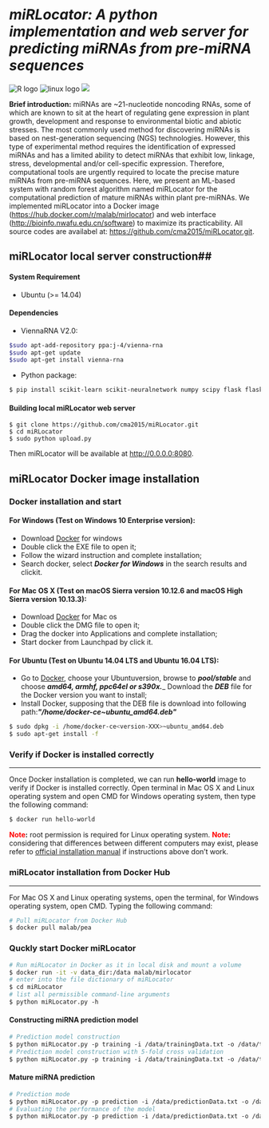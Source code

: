 # ___**miRLocator**: A python implementation and web server for predicting miRNAs from pre-miRNA sequences___ </br>
![](https://halobi.com/wp-content/uploads/2016/08/r_logo.png "R logo")
![](https://encrypted-tbn2.gstatic.com/images?q=tbn:ANd9GcSvCvZWbl922EJkjahQ5gmTpcvsYr3ujQBpMdyX-YG99vGWfTAmfw "linux logo")
![](https://tctechcrunch2011.files.wordpress.com/2014/06/apple_topic.png?w=220) </br>

**Brief introduction:**
miRNAs are ~21-nucleotide noncoding RNAs, some of which are known to sit at the heart of regulating gene expression in plant growth, development and response to environmental biotic and abiotic stresses. The most commonly used method for discovering miRNAs is based on nest-generation sequencing (NGS) technologies. However, this type of experimental method requires the identification of expressed miRNAs and has a limited ability to detect miRNAs that exhibit low, linkage, stress, developmental and/or cell-specific expression. Therefore, computational tools are urgently required to locate the precise mature miRNAs from pre-miRNA sequences. Here, we present an ML-based system with random forest algorithm named miRLocator for the computational prediction of mature miRNAs within plant pre-miRNAs. We implemented miRLocator into a Docker image (<https://hub.docker.com/r/malab/mirlocator>) and web interface (<http://bioinfo.nwafu.edu.cn/software>) to maximize its practicability. All source codes are availabel at: <https://github.com/cma2015/miRLocator.git>.

## miRLocator local server construction##

#### System Requirement
* Ubuntu (>= 14.04)  

#### Dependencies  
* ViennaRNA V2.0:
```bash
$sudo apt-add-repository ppa:j-4/vienna-rna
$sudo apt-get update
$sudo apt-get install vienna-rna
```
* Python package: 
```bash
$ pip install scikit-learn scikit-neuralnetwork numpy scipy flask flask-WTF
```

#### Building local miRLocator web server
```
$ git clone https://github.com/cma2015/miRLocator.git
$ cd miRLocator
$ sudo python upload.py
```
Then miRLocator will be available at http://0.0.0.0:8080.

## miRLocator Docker image installation ##
### Docker installation and start ###
#### For Windows (Test on Windows 10 Enterprise version): ####
* Download [Docker](<https://download.docker.com/win/stable/Docker%20for%20Windows%20Installer.exe>) for windows </br>
* Double click the EXE file to open it;
* Follow the wizard instruction and complete installation;
* Search docker, select ___Docker for Windows___ in the search results and clickit.
#### For Mac OS X (Test on macOS Sierra version 10.12.6 and macOS High Sierra version 10.13.3): ####
* Download [Docker](<https://download.docker.com/mac/stable/Docker.dmg>) for Mac os <br>
* Double click the DMG file to open it;
* Drag the docker into Applications and complete installation;
* Start docker from Launchpad by click it.
#### For Ubuntu (Test on Ubuntu 14.04 LTS and Ubuntu 16.04 LTS): ####
* Go to [Docker](<https://download.docker.com/linux/ubuntu/dists/>), choose your Ubuntuversion, browse to ___pool/stable___ and choose ___amd64, armhf, ppc64el or s390x.____ Download the ___DEB___ file for the Docker version you want to install;
* Install Docker, supposing that the DEB file is download into following path:___"/home/docker-ce<version-XXX>~ubuntu_amd64.deb"___ </br>
```bash
$ sudo dpkg -i /home/docker-ce<version-XXX>~ubuntu_amd64.deb      
$ sudo apt-get install -f
```
 ### Verify if Docker is installed correctly ### 
----------------------------------------
   Once Docker installation is completed, we can run ____hello-world____ image to verify if Docker is installed correctly. Open terminal in Mac OS X and Linux operating system and open CMD for Windows operating system, then type the following command:
```bash
$ docker run hello-world
```
   **<font color =red>Note</font>:** root permission is required for Linux operating system.
   **<font color =red>Note</font>:** considering that differences between different computers may exist, please refer to [official installation manual](https://docs.docker.com/install) if instructions above don’t work.
   
 ### miRLocator installation from Docker Hub ###
--------------------------------
  For Mac OS X and Linux operating systems, open the terminal, for Windows operating system, open CMD. Typing the following command:
```bash
# Pull miRLocator from Docker Hub
$ docker pull malab/pea 
```
### Quckly start Docker miRLocator ###
```bash
# Run miRLocator in Docker as it in local disk and mount a volume
$ docker run -it -v data_dir:/data malab/mirlocator
# enter into the file dictionary of miRLocator
$ cd miRLocator
# list all permissible command-line arguments
$ python miRLocator.py ‐h
```
#### Constructing miRNA prediction model
```bash
# Prediction model construction
$ python miRLocator.py ‐p training ‐i /data/trainingData.txt ‐o /data/train_output ‐m /data/train_output/prediction_model_result ‐k 0
# Prediction model construction with 5‐fold cross validation
$ python miRLocator.py ‐p training ‐i /data/trainingData.txt ‐o /data/train_output ‐m /data/train_output/prediction_model_result ‐k 5
```
#### Mature miRNA prediction
```bash
# Prediction mode
$ python miRLocator.py ‐p prediction ‐i /data/predictionData.txt ‐o /data/predict_output ‐m /data/trained_prediction_model
# Evaluating the performance of the model
$ python miRLocator.py ‐p prediction ‐i /data/predictionData.txt ‐o /data/predict_output ‐m /data/trained_prediction_model ‐a /data/predictionData_Annotated.txt
```

